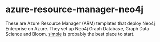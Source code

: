 # azure-resource-manager-neo4j
These are Azure Resource Manager (ARM) templates that deploy Neo4j Enterprise on Azure.  They set up Neo4j Graph Database, Graph Data Science and Bloom.  [simple](simple) is probably the best place to start.
